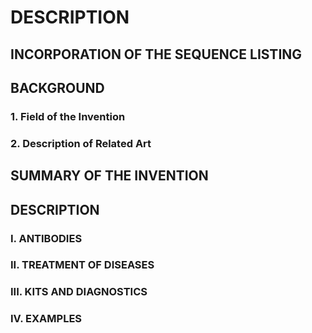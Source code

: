 # DESCRIPTION

## INCORPORATION OF THE SEQUENCE LISTING

## BACKGROUND

### 1. Field of the Invention

### 2. Description of Related Art

## SUMMARY OF THE INVENTION

## DESCRIPTION

### I. ANTIBODIES

### II. TREATMENT OF DISEASES

### III. KITS AND DIAGNOSTICS

### IV. EXAMPLES

